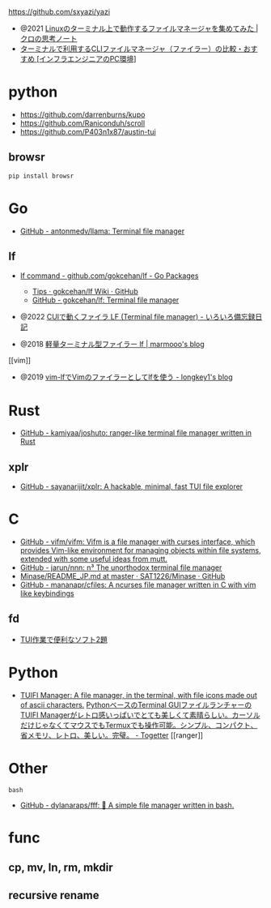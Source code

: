 https://github.com/sxyazi/yazi

- @2021 [Linuxのターミナル上で動作するファイルマネージャを集めてみた | クロの思考ノート](http://note.kurodigi.com/terminal-file-manager/)
- [ターミナルで利用するCLIファイルマネージャ（ファイラー）の比較・おすすめ [インフラエンジニアのPC環境]](https://pc.oreda.net/software/filer/terminal)

# python

- https://github.com/darrenburns/kupo
- https://github.com/Raniconduh/scroll
- https://github.com/P403n1x87/austin-tui

## browsr

```sh
pip install browsr
```

# Go

- [GitHub - antonmedv/llama: Terminal file manager](https://github.com/antonmedv/llama)

## lf

- [lf command - github.com/gokcehan/lf - Go Packages](https://pkg.go.dev/github.com/gokcehan/lf)

  - [Tips · gokcehan/lf Wiki · GitHub](https://github.com/gokcehan/lf/wiki/Tips)
  - [GitHub - gokcehan/lf: Terminal file manager](https://github.com/gokcehan/lf)

- @2022 [CUIで動くファイラ LF (Terminal file manager) - いろいろ備忘録日記](https://devlights.hatenablog.com/entry/2022/01/21/073000)
- @2018 [軽量ターミナル型ファイラー lf | marmooo's blog](https://marmooo.blogspot.com/2018/04/lf.html)

[[vim]]

- @2019 [vim-lfでVimのファイラーとしてlfを使う - longkey1's blog](https://blog.longkey1.net/2019/10/19/vim-lf/)

# Rust

- [GitHub - kamiyaa/joshuto: ranger-like terminal file manager written in Rust](https://github.com/kamiyaa/joshuto)

## xplr

- [GitHub - sayanarijit/xplr: A hackable, minimal, fast TUI file explorer](https://github.com/sayanarijit/xplr)

# C

- [GitHub - vifm/vifm: Vifm is a file manager with curses interface, which provides Vim-like environment for managing objects within file systems, extended with some useful ideas from mutt.](https://github.com/vifm/vifm)
- [GitHub - jarun/nnn: n³ The unorthodox terminal file manager](https://github.com/jarun/nnn)
- [Minase/README_JP.md at master · SAT1226/Minase · GitHub](https://github.com/SAT1226/Minase/blob/master/README_JP.md)
- [GitHub - mananapr/cfiles: A ncurses file manager written in C with vim like keybindings](https://github.com/mananapr/cfiles)

## fd

- [TUI作業で便利なソフト2題](https://www.slideshare.net/shimadah/tui2)

# Python

- [TUIFI Manager: A file manager, in the terminal, with file icons made out of ascii characters.](https://lunduke.substack.com/p/tuifi-manager-a-file-manager-in-the)
  [PythonベースのTerminal GUIファイルランチャーのTUIFI Managerがレトロ感いっぱいでとても美しくて素晴らしい。カーソルだけじゃなくてマウスでもTermuxでも操作可能。シンプル、コンパクト、省メモリ、レトロ、美しい。完璧。 - Togetter](https://togetter.com/li/2031257)
  [[ranger]]

# Other

`bash`

- [GitHub - dylanaraps/fff: 📁 A simple file manager written in bash.](https://github.com/dylanaraps/fff)

# func

## cp, mv, ln, rm, mkdir

## recursive rename
